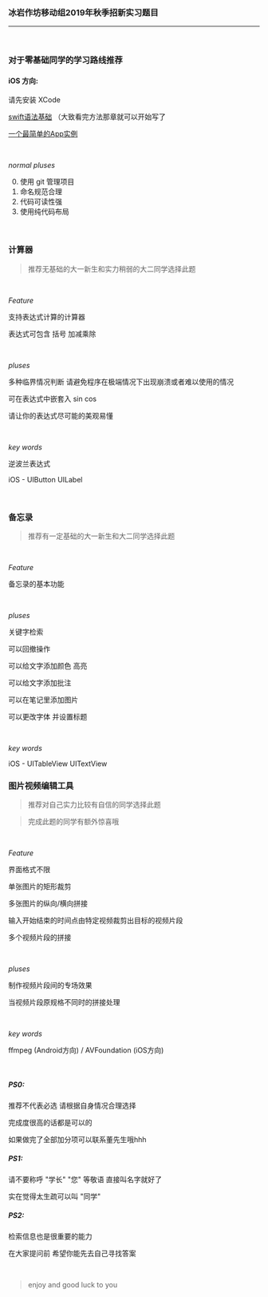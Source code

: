 ### 冰岩作坊移动组2019年秋季招新实习题目

---

<br/>

### 对于零基础同学的学习路线推荐

#### iOS 方向:

请先安装 XCode

[swift语法基础](https://www.runoob.com/swift/swift-methods.html) （大致看完方法那章就可以开始写了

[一个最简单的App实例](https://segmentfault.com/a/1190000011047567)



<br/>

*normal pluses*

0. 使用 git 管理项目
1. 命名规范合理
2. 代码可读性强
3. 使用纯代码布局

  <br/>

### 计算器

> 推荐无基础的大一新生和实力稍弱的大二同学选择此题

  <br/>

*Feature*

支持表达式计算的计算器

表达式可包含 括号 加减乘除

  <br/>

*pluses*

多种临界情况判断 请避免程序在极端情况下出现崩溃或者难以使用的情况

可在表达式中嵌套入 sin cos

请让你的表达式尽可能的美观易懂

  <br/>

*key words*

逆波兰表达式

iOS - UIButton UILabel 

  <br/>

### 备忘录

> 推荐有一定基础的大一新生和大二同学选择此题

  <br/>

*Feature*

备忘录的基本功能

  <br/>

*pluses*

关键字检索

可以回撤操作

可以给文字添加颜色 高亮

可以给文字添加批注

可以在笔记里添加图片

可以更改字体 并设置标题

  <br/>

*key words*

iOS - UITableView UITextView



### 图片视频编辑工具

> 推荐对自己实力比较有自信的同学选择此题 

> 完成此题的同学有额外惊喜哦

  <br/>

*Feature*

界面格式不限

单张图片的矩形裁剪

多张图片的纵向/横向拼接

输入开始结束的时间点由特定视频裁剪出目标的视频片段

多个视频片段的拼接

<br/>

*pluses*

制作视频片段间的专场效果

当视频片段原规格不同时的拼接处理

  <br/>

*key words*

ffmpeg (Android方向) / AVFoundation (iOS方向)

  <br/>

##### PS0: 

推荐不代表必选 请根据自身情况合理选择

完成度很高的话都是可以的

如果做完了全部加分项可以联系董先生哦hhh

##### PS1:

请不要称呼 "学长" "您" 等敬语 直接叫名字就好了

实在觉得太生疏可以叫 "同学"

##### PS2:

检索信息也是很重要的能力

在大家提问前 希望你能先去自己寻找答案

<br/>

>  enjoy and good luck to you